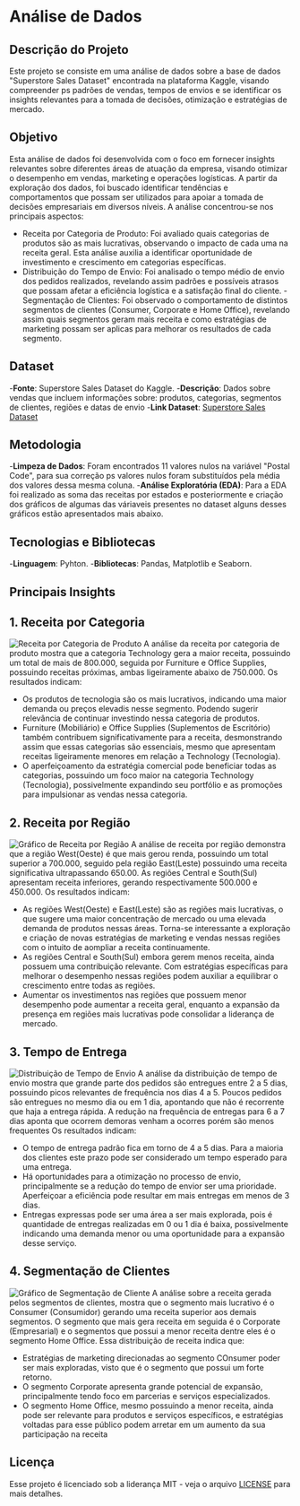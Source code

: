 # Análise de Dados

## Descrição do Projeto 
Este projeto se consiste em uma análise de dados sobre a base de dados "Superstore Sales Dataset" encontrada na plataforma Kaggle, visando compreender ps padrões de vendas, tempos de envios e se identificar os insights relevantes para a tomada de decisões, otimização e estratégias de mercado.

## Objetivo
Esta análise de dados foi desenvolvida com o foco em fornecer insights relevantes sobre diferentes áreas de atuação da empresa, visando otimizar o desempenho em vendas, marketing e operações logísticas. A partir da exploração dos dados, foi buscado identificar tendências e comportamentos que possam ser utilizados para apoiar a tomada de decisões empresariais em diversos níveis.
A análise concentrou-se nos principais aspectos:
- Receita por Categoria de Produto: Foi avaliado quais categorias de produtos são as mais lucrativas, observando o impacto de cada uma na receita geral. Esta análise auxilia a identificar oportunidade de investimento e crescimento em categorias específicas.
- Distribuição do Tempo de Envio: Foi analisado o tempo médio de envio dos pedidos realizados, revelando assim padrões e possíveis atrasos que possam afetar a eficiência logística e a satisfação final do cliente.
-Segmentação de Clientes: Foi observado o comportamento de distintos segmentos de clientes (Consumer, Corporate e Home Office), revelando assim quais segmentos geram mais receita e como estratégias de marketing possam ser aplicas para melhorar os resultados de cada segmento.

## Dataset
-**Fonte**: Superstore Sales Dataset do Kaggle.
-**Descrição**: Dados sobre vendas que incluem informações sobre: produtos, categorias, segmentos de clientes, regiões e datas de envio
-**Link Dataset**: [Superstore Sales Dataset](https://www.kaggle.com/datasets/rohitsahoo/sales-forecasting)

## Metodologia
-**Limpeza de Dados**: Foram encontrados 11 valores nulos na variável "Postal Code", para sua correção ps valores nulos foram substituídos pela média dos valores dessa mesma coluna.
-**Análise Exploratória (EDA)**: Para a EDA foi realizado as soma das receitas por estados e posteriormente e criação dos gráficos de algumas das váriaveis presentes no dataset alguns desses gráficos estão apresentados mais abaixo.

## Tecnologias e Bibliotecas
-**Linguagem**: Pyhton.
-**Bibliotecas**: Pandas, Matplotlib e Seaborn.

## Principais Insights
## 1. Receita por Categoria
![Receita por Categoria de Produto](image-1.png)
A análise da receita por categoria de produto mostra que a categoria Technology gera a maior receita, possuindo um total de mais de 800.000, seguida por Furniture e Office Supplies, possuindo receitas próximas, ambas ligeiramente abaixo de 750.000.
Os resultados indicam:
- Os produtos de tecnologia são os mais lucrativos, indicando uma maior demanda ou preços elevadis nesse segmento. Podendo sugerir relevância de continuar investindo nessa categoria de produtos.
- Furniture (Mobiliário) e Office Supplies (Suplementos de Escritório) também contribuem significativamente para a receita, desmonstrando assim que essas categorias são essenciais, mesmo que apresentam receitas ligeiramente menores em relação a Technology (Tecnologia).
- O aperfeiçoamento da estratégia comercial pode beneficiar todas as categorias, possuindo um foco maior na categoria Technology (Tecnologia), possivelmente expandindo seu portfólio e as promoções para impulsionar as vendas nessa categoria.

## 2. Receita por Região
![Gráfico de Receita por Região](image.png)
A análise de receita por região demonstra que a região West(Oeste) é que mais gerou renda, possuindo um total superior a 700.000, seguido pela região East(Leste) possuindo uma receita significativa ultrapassando 650.00. As regiões Central e South(Sul) apresentam receita inferiores, gerando respectivamente 500.000 e 450.000.
Os resultados indicam:
- As regiões West(Oeste) e East(Leste) são as regiões mais lucrativas, o que sugere uma maior concentração de mercado ou uma elevada demanda de produtos nessas áreas. Torna-se interessante a exploração e criação de novas estratégias de marketing e vendas nessas regiões com o intuito de aompliar a receita continuamente.
- As regiões Central e South(Sul) embora gerem menos receita, ainda possuem uma contribuição relevante. Com estratégias específicas para melhorar o desempenho nessas regiões podem auxiliar a equilibrar o crescimento entre todas as regiões.
- Aumentar os investimentos nas regiões que possuem menor desempenho pode aumentar a receita geral, enquanto a expansão da presença em regiões mais lucrativas pode consolidar a liderança de mercado.

## 3. Tempo de Entrega
![Distribuição de Tempo de Envio](image-2.png)
A análise da distribuição de tempo de envio mostra que grande parte dos pedidos são entregues entre 2 a 5 dias, possuindo picos relevantes de frequência nos dias 4 a 5. Poucos pedidos são entregues no mesmo dia ou em 1 dia, apontando que não é recorrente que haja a entrega rápida. A redução na frequência de entregas para 6 a 7 dias aponta que ocorrem demoras venham a ocorres porém são menos frequentes
Os resultados indicam:
- O tempo de entrega padrão fica em torno de 4 a 5 dias. Para a maioria dos clientes este prazo pode ser considerado um tempo esperado para uma entrega.
- Há oportunidades para a otimização no processo de envio, principalmente se a redução do tempo de envior ser uma prioridade. Aperfeiçoar a  eficiência pode resultar em mais entregas em menos de 3 dias.
- Entregas expressas pode ser uma área a ser mais explorada, pois é quantidade de entregas realizadas em 0 ou 1 dia é baixa, possivelmente indicando uma demanda menor ou uma oportunidade para a expansão desse serviço.

## 4. Segmentação de Clientes
![Gráfico de Segmentação de Cliente](image-3.png)
A análise sobre a receita gerada pelos segmentos de clientes, mostra que o segmento mais lucrativo é o Consumer (Consumidor) gerando uma receita superior aos demais segmentos. O segmento que mais gera receita em seguida é o Corporate (Empresarial) e o segmentos que possui a menor receita dentre eles é o segmento Home Office.
Essa distribuição de receita indica que:
- Estratégias de marketing direcionadas ao segmento COnsumer poder ser mais exploradas, visto que é o segmento que possui um forte retorno.
- O segmento Corporate apresenta grande potencial de expansão, principalmente tendo foco em parcerias e serviços especializados.
- O segmento Home Office, mesmo possuindo a menor receita, ainda pode ser relevante para produtos e serviços específicos, e estratégias voltadas para esse público podem arretar em um aumento da sua participação na receita

## Licença 
Esse projeto é licenciado sob a liderança MIT - veja o arquivo [LICENSE](LICENSE) para mais detalhes.


